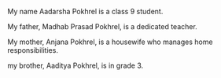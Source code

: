 My name Aadarsha Pokhrel is a class 9 student.

My father, Madhab Prasad Pokhrel, is a dedicated teacher.

My  mother, Anjana Pokhrel, is a housewife who manages home responsibilities.

my brother, Aaditya Pokhrel, is in grade 3.
